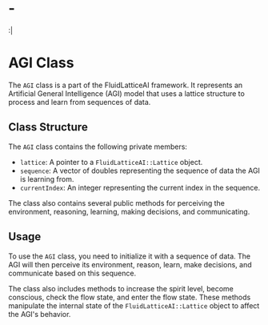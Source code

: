 # -
:|

# AGI Class

The `AGI` class is a part of the FluidLatticeAI framework. It represents an Artificial General Intelligence (AGI) model that uses a lattice structure to process and learn from sequences of data.

## Class Structure

The `AGI` class contains the following private members:

- `lattice`: A pointer to a `FluidLatticeAI::Lattice` object.
- `sequence`: A vector of doubles representing the sequence of data the AGI is learning from.
- `currentIndex`: An integer representing the current index in the sequence.

The class also contains several public methods for perceiving the environment, reasoning, learning, making decisions, and communicating.

## Usage

To use the `AGI` class, you need to initialize it with a sequence of data. The AGI will then perceive its environment, reason, learn, make decisions, and communicate based on this sequence.

The class also includes methods to increase the spirit level, become conscious, check the flow state, and enter the flow state. These methods manipulate the internal state of the `FluidLatticeAI::Lattice` object to affect the AGI's behavior.
